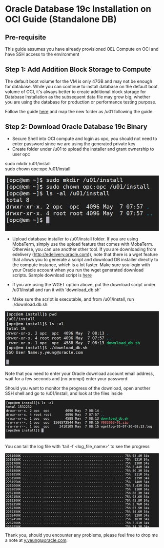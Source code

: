 # Oracle Database 19c Installation on OCI Guide (Standalone DB)

## Pre-requisite

This guide assumes you have already provisioned OEL Compute on OCI and have SSH access to the environment

## Step 1: Add Addition Block Storage to Compute

The default boot volume for the VM is only 47GB and may not be enough for database. While you can continue to install database on the default boot volume of OCI, it's always better to create additional block storage for Database Installation as the subsequent data file may grow big, whether you are using the database for production or performance testing purpose.  

Follow the guide [here](add_block_storage_to_oci.md) and map the new folder as /u01 following the guide.



## Step 2: Download Oracle Database 19c Binary

- Secure Shell into OCI compute and login as opc, you should not need to enter password since we are using the generated private key
- Create folder under /u01 to upload the installer and grant ownership to user opc  

sudo mkdir /u01/install  
sudo chown opc:opc /u01/install  

![screenshot1](images/db_install/db1.jpg)

- Upload database installer to /u01/install folder. If you are using MobaTerm, simply use the upload feature that comes with MobaTerm. Otherwise, you can use another other tool. If you are downloading from edelivery (http://edelivery.oracle.com)), note that there is a wget feature that allows you to generate a script and download DB installer directly to the compute instance, which is a lot faster. Make sure you login with your Oracle account when you run the wget generated download scripts. Sample download script is [here](images/db_install/download_db.sh)


- If you are using the WGET option above, put the download script under /u01/install and run it with 'download_db.sh'
- Make sure the script is executable, and from /u01/install, run ./download.db.sh

![screenshot2](images/db_install/db2.jpg)  

Note that you need to enter your Oracle download account email address, wait for a few seconds and (no prompt) enter your password  

Should you want to monitor the progress of the download, open another SSH shell and go to /u01/install, and look at the files inside  

![screenshot3](images/db_install/db3.jpg)  

You can tail the log file with 'tail -f <log_file_name>' to see the progress  

![screenshot4](images/db_install/db4.jpg)  



Thank you, should you encounter any problems, please feel free to drop me a note at y.yeung@oracle.com.
